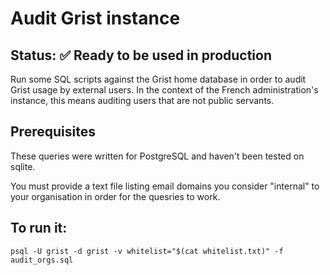 # Audit Grist instance

## Status: ✅ Ready to be used in production

Run some SQL scripts against the Grist home database in order to audit Grist usage by external users.
In the context of the French administration's instance, this means auditing users that are not public servants.

## Prerequisites

These queries were written for PostgreSQL and haven't been tested on sqlite.

You must provide a text file listing email domains you consider "internal" to your organisation in order for the quesries to work.

## To run it:

```
psql -U grist -d grist -v whitelist="$(cat whitelist.txt)" -f audit_orgs.sql
```
